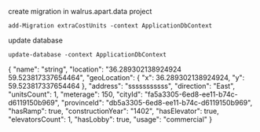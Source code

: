 create migration in walrus.apart.data project
```
add-Migration extraCostUnits -context ApplicationDbContext

```

update database
```
update-database -context ApplicationDbContext
```


{
  "name": "string",
  "location": "36.289302138924924 59.523817337654464",
  "geoLocation": {
    "x": 36.289302138924924,
    "y": 59.523817337654464
  },
  "address": "sssssssssss",
  "direction": "East",
  "unitsCount": 1,
  "meterage": 150,
  "cityId": "fa5a3305-6ed8-ee11-b74c-d6119150b969",
  "provinceId": "db5a3305-6ed8-ee11-b74c-d6119150b969",
  "hasRamp": true,
  "constructionYear": "1402",
  "hasElevator": true,
  "elevatorsCount": 1,
  "hasLobby": true,
  "usage": "commercial"
}